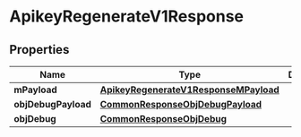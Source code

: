 

# ApikeyRegenerateV1Response

## Properties

Name | Type | Description | Notes
------------ | ------------- | ------------- | -------------
**mPayload** | [**ApikeyRegenerateV1ResponseMPayload**](ApikeyRegenerateV1ResponseMPayload.md) |  | 
**objDebugPayload** | [**CommonResponseObjDebugPayload**](CommonResponseObjDebugPayload.md) |  |  [optional]
**objDebug** | [**CommonResponseObjDebug**](CommonResponseObjDebug.md) |  |  [optional]




